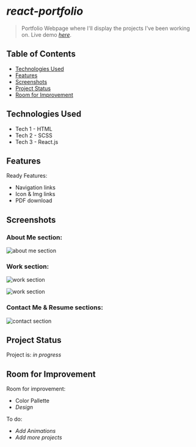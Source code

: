 # *_react-portfolio_*
> Portfolio Webpage where I'll display the projects I've been working on.
> Live demo [_here_](https://darolo13.github.io/react-portfolio-darolo/). 

## Table of Contents
* [Technologies Used](#technologies-used)
* [Features](#features)
* [Screenshots](#screenshots)
* [Project Status](#project-status)
* [Room for Improvement](#room-for-improvement)

## Technologies Used
- Tech 1 - HTML
- Tech 2 - SCSS
- Tech 3 - React.js


## Features
Ready Features:
- Navigation links
- Icon & Img links
- PDF download


## Screenshots
### About Me section:
![about me section](./assets/screenshots/about-me.png)

### Work section:
![work section](./assets/screenshots/work.png)

![work section](./assets/screenshots/work2.png)

### Contact Me & Resume sections:
![contact section](./assets/screenshots/contact-me.png)



## Project Status
Project is: _in progress_


## Room for Improvement
Room for improvement:
- Color Pallette
- _Design_

To do:
- _Add Animations_
- _Add more projects_
